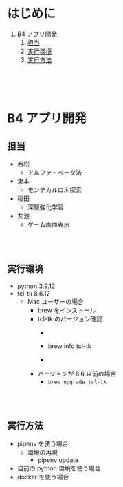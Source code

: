 <!-- omit in toc -->
# はじめに
1. [B4 アプリ開発](#b4-アプリ開発)
   1. [担当](#担当)
   2. [実行環境](#実行環境)
   3. [実行方法](#実行方法)
<br>
<br>
<br>


# B4 アプリ開発

## 担当
- 若松
  - アルファ・ベータ法
- 東本
  - モンテカルロ木探索
- 稲田
  - 深層強化学習
- 友池
  - ゲーム画面表示
<br>
<br>

## 実行環境
- python 3.9.12
- tcl-tk 8.6.12
  - Mac ユーザーの場合
    - brew をインストール
    - tcl-tk のバージョン確認
      - ```
      - brew info tcl-tk
      - ```
    - バージョンが 8.6 以前の場合
      - ```brew upgrade tcl-tk```
<br>
<br>

## 実行方法
- pipenv を使う場合
  - 環境の再現
    - pipenv update
- 自前の python 環境を使う場合
- docker を使う場合